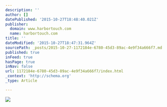 ```yaml
---
description: ''
author: []
datePublished: '2015-10-27T18:48:40.021Z'
publisher:
  domain: www.harbortouch.com
  name: harbortouch.com
title: ''
dateModified: '2015-10-27T18:47:31.964Z'
sourcePath: _posts/2015-10-27-1172184e-6780-45d3-89ac-4e9f34a666f7.md
published: true
inFeed: true
hasPage: true
inNav: false
url: 1172184e-6780-45d3-89ac-4e9f34a666f7/index.html
_context: 'http://schema.org'
_type: Article

---
```

![](http://www.harbortouch.com/wp-content/themes/harbortouch/images/bg/pos-solutions-echo-main.png)